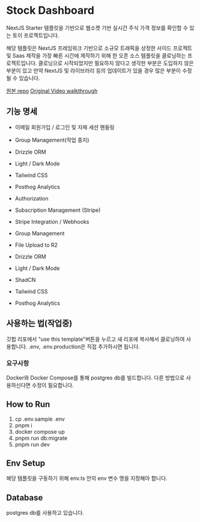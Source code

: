 # Stock Dashboard

NextJS Starter 템플릿을 기반으로 웹소켓 기반 실시간 주식 가격 정보를 확인할 수 있는 토이 프로젝트입니다.

해당 템플릿은 NextJS 프레임워크 기반으로 소규모 트래픽을 상정한 사이드 프로젝트 및 Saas 제작을 가장 빠른 시간에 제작하기 위해 한 오픈 소스 템플릿을 클로닝하는 프로젝트입니다.
클로닝으로 시작되었지만 필요하지 않다고 생각한 부분은 도입하지 않은 부분이 있고 만약 NextJS 및 라이브러리 등의 업데이트가 있을 경우 많은 부분이 수정될 수 있습니다.

[원본 repo](https://github.com/webdevcody/wdc-saas-starter-kit)
[Original Video walkthrough](https://webdevcody.gumroad.com/l/wdc-saas-starter-kit-walkthrough)

## 기능 명세

- 이메일 회원가입 / 로그인 및 자체 세션 핸들링
- Group Management(작업 중지)
- Drizzle ORM
- Light / Dark Mode
- Tailwind CSS
- Posthog Analytics

- Authorization
- Subscription Management (Stripe)
- Stripe Integration / Webhooks
- Group Management
- File Upload to R2
- Drizzle ORM
- Light / Dark Mode
- ShadCN
- Tailwind CSS
- Posthog Analytics

## 사용하는 법(작업중)

깃헙 리포에서 "use this template"버튼을 누르고 새 리포에 복사해서 클로닝하여 사용합니다. .env, .env.production은 직접 추가하시면 됩니다.

### 요구사항

Docker와 Docker Compose를 통해 postgres db를 빌드합니다. 다른 방법으로 사용하신다면 수정이 필요합니다.

## How to Run

1. cp .env.sample .env
2. pnpm i
3. docker compose up
4. pnpm run db:migrate
5. pnpm run dev

## Env Setup

해당 템플릿을 구동하기 위해 env.ts 안의 env 변수 명을 지정해야 합니다.

## Database

postgres db를 사용하고 있습니다.
